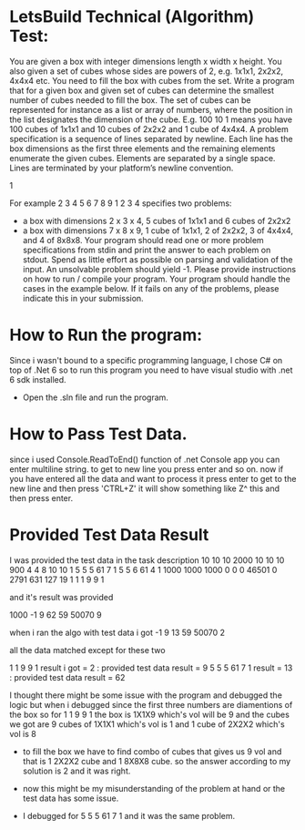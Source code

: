﻿# LetsBuild Technical (Algorithm) Test:

You are given a box with integer dimensions length x width x height. You also given a set
of cubes whose sides are powers of 2, e.g. 1x1x1, 2x2x2, 4x4x4 etc.
You need to fill the box with cubes from the set.
Write a program that for a given box and given set of cubes can determine the smallest
number of cubes needed to fill the box.
The set of cubes can be represented for instance as a list or array of numbers, where
the position in the list designates the dimension of the cube. E.g. 100 10 1 means you
have 100 cubes of 1x1x1 and 10 cubes of 2x2x2 and 1 cube of 4x4x4.
A problem specification is a sequence of lines separated by newline. Each line has the
box dimensions as the first three elements and the remaining elements enumerate the
given cubes. Elements are separated by a single space. Lines are terminated by your
platform’s newline convention.

1

For example
2 3 4 5 6
7 8 9 1 2 3 4
specifies two problems:
- a box with dimensions 2 x 3 x 4, 5 cubes of 1x1x1 and 6 cubes of 2x2x2
- a box with dimensions 7 x 8 x 9, 1 cube of 1x1x1, 2 of 2x2x2, 3 of 4x4x4, and 4
of 8x8x8.
Your program should read one or more problem specifications from stdin and print the
answer to each problem on stdout. Spend as little effort as possible on parsing and
validation of the input. An unsolvable problem should yield -1. Please provide
instructions on how to run / compile your program. Your program should handle the
cases in the example below. If it fails on any of the problems, please indicate this in your
submission.

# How to Run the program:

Since i wasn't bound to a specific programming language, I chose C# on top of .Net 6 so to run this program you need to have visual studio with .net 6 sdk installed.
- Open the .sln file and run the program.

# How to Pass Test Data.

since i used Console.ReadToEnd() function of .net Console app
you can enter multiline string. to get to new line you press enter and so on. now if you have entered all the data and want to process it press enter to get to the new line and then press 'CTRL+Z' it will show something like Z^ this and then press enter.

# Provided Test Data Result

I was provided the test data in the task description 
10 10 10 2000
10 10 10 900
4 4 8 10 10 1
5 5 5 61 7 1
5 5 6 61 4 1
1000 1000 1000 0 0 0 46501 0 2791 631 127 19 1
1 1 9 9 1

and it's result was provided 

1000
-1
9
62
59
50070
9

when i ran the algo with test data i got
-1
9
13
59
50070
2

all the data matched except for these two

1 1 9 9 1   result i got = 2 : provided test data result = 9
5 5 5 61 7 1 result = 13 : provided test data result  = 62

I thought there might be some issue with the program and debugged the logic but when i debugged since the first three numbers are diamentions of the box
so for 1 1 9 9 1
the box is 1X1X9 which's vol will be 9 and the cubes we got are 9 cubes of 1X1X1 which's vol is 1 and 1 cube of 2X2X2 which's vol is 8 
- to fill the box we have to find combo of cubes that gives us 9 vol and that is 1 2X2X2 cube and 1 8X8X8 cube. so the answer according to my solution is 2 and it was right.
- now this might be my misunderstanding of the problem at hand or the test data has some issue.

- I debugged for 5 5 5 61 7 1 and it was the same problem.


